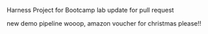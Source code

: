 Harness Project for Bootcamp lab
update for pull request

new demo pipeline wooop, amazon voucher for christmas please!!
